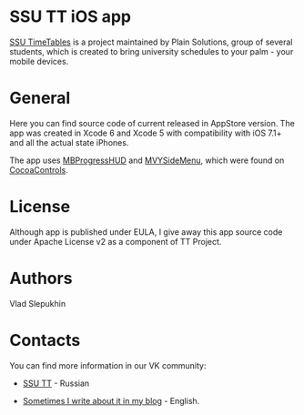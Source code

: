 SSU TT iOS app
=============

[SSU TimeTables](http://vk.com/ssutt) is a project maintained by Plain Solutions, group of several students, which is created to bring university schedules to your palm - your mobile devices.


General
===

Here you can find source code of current released in AppStore version. The app was created in Xcode 6 and Xcode 5 with compatibility with iOS 7.1+ and all the actual state iPhones.

The app uses [MBProgressHUD](https://github.com/jdg/MBProgressHUD) and [MVYSideMenu](https://github.com/mobivery/MVYSideMenu), which were found on [CocoaControls](http://cocoacontrols.com).

License
===

Although app is published under EULA, I give away this app source code under Apache License v2 as a component of TT Project. 

Authors
===
Vlad Slepukhin

Contacts
===
You can find more information in our VK community:

* [SSU TT](http://vk.com/ssutt) - Russian

* [Sometimes I write about it in my blog](http://fau.im) - English.